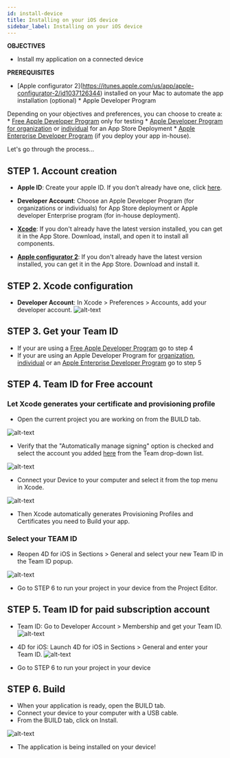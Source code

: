 ```yaml
---
id: install-device
title: Installing on your iOS device
sidebar_label: Installing on your iOS device
---
```



<div class = "objectives">
<b>OBJECTIVES</b>

* Install my application on a connected device
</div>

<div class = "prerequisites">
<b>PREREQUISITES</b>

* \[Apple configurator 2\](https://itunes.apple.com/us/app/apple-configurator-2/id1037126344) installed on your Mac to automate the app installation (optional) * Apple Developer Program </div> 

Depending on your objectives and preferences, you can choose to create a: * [Free Apple Developer Program](free-developer-account.html) only for testing * [Apple Developer Program for organization](register-apple-developer-program-organization.html) or [individual](register-apple-developer-program-individual.html) for an App Store Deployment * [Apple Enterprise Developer Program](register-apple-developer-enterprise-program.html) (if you deploy your app in-house).

Let's go through the process...

## STEP 1. Account creation

* **Apple ID**: Create your apple ID. If you don’t already have one, click [here](https://appleid.apple.com/account#!&page=create).

* **Developer Account**: Choose an Apple Developer Program (for organizations or individuals) for App Store deployment or Apple developer Enterprise program (for in-house deployment).

* **[Xcode](https://itunes.apple.com/us/app/xcode/id497799835)**: If you don't already have the latest version installed, you can get it in the App Store. Download, install, and open it to install all components.
* **[Apple configurator 2](https://itunes.apple.com/us/app/apple-configurator-2/id1037126344)**: If you don't already have the latest version installed, you can get it in the App Store. Download and install it. 

## STEP 2. Xcode configuration

* **Developer Account**: In Xcode > Preferences > Accounts, add your developer account. ![alt-text](assets/test-build/Developer-Account-4D-for-iOS.png) 

## STEP 3. Get your Team ID

* If your are using a [Free Apple Developer Program](free-developer-account.html) go to step 4
* If your are using an Apple Developer Program for [organization](register-apple-developer-program-organization.html), [individual](register-apple-developer-program-individual.html) or an [Apple Enterprise Developer Program](register-apple-developer-enterprise-program.html) go to step 5

## STEP 4. Team ID for Free account

### Let Xcode generates your certificate and provisioning profile

* Open the current project you are working on from the BUILD tab.

![alt-text](assets/test-build/Open-your-project-Xcode-4D-for-iOS.png)

* Verify that the "Automatically manage signing" option is checked and select the account you added [here](free-developer-account.html) from the Team drop-down list.

![alt-text](assets/test-build/account-Selection-Free-Account.png)

* Connect your Device to your computer and select it from the top menu in Xcode.

![alt-text](assets/test-build/select-device-Free-Account.png)

* Then Xcode automatically generates Provisioning Profiles and Certificates you need to Build your app.

### Select your TEAM ID

* Reopen 4D for iOS in Sections > General and select your new Team ID in the Team ID popup.

![alt-text](assets/test-build/Team-ID-General-Section-4D-for-iOS.png)

* Go to STEP 6 to run your project in your device from the Project Editor.

## STEP 5. Team ID for paid subscription account

* Team ID: Go to Developer Account > Membership and get your Team ID. ![alt-text](assets/test-build/Team-ID-4D-for-iOS.png)

* 4D for iOS: Launch 4D for iOS in Sections > General and enter your Team ID. ![alt-text](assets/test-build/Team-ID-General-Section-4D-for-iOS.png)

* Go to STEP 6 to run your project in your device

## STEP 6. Build

* When your application is ready, open the BUILD tab.
* Connect your device to your computer with a USB cable.
* From the BUILD tab, click on Install.

![alt-text](assets/test-build/Install-button-build-tab-4D-for-iOS.png)

* The application is being installed on your device!